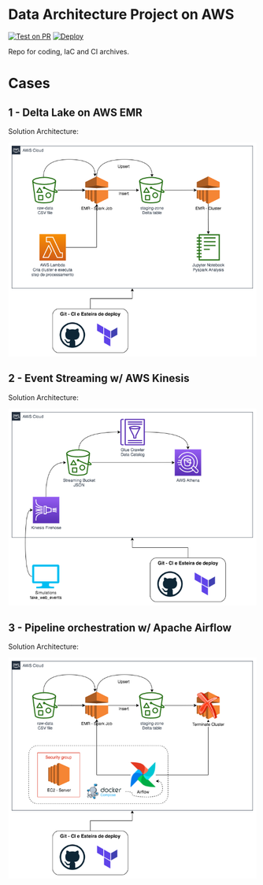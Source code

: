# Data Architecture Project on AWS

[![Test on PR](https://github.com/neylsoncrepalde/edc-mod1-exercise-igti/actions/workflows/test.yaml/badge.svg)](https://github.com/neylsoncrepalde/edc-mod1-exercise-igti/actions/workflows/test.yaml)
[![Deploy](https://github.com/neylsoncrepalde/edc-mod1-exercise-igti/actions/workflows/deploy.yaml/badge.svg)](https://github.com/neylsoncrepalde/edc-mod1-exercise-igti/actions/workflows/deploy.yaml)

Repo for coding, IaC and CI archives. 

# Cases
## 1 - Delta Lake on AWS EMR

Solution Architecture:

![delta](img/edc_mod1_delta.png)

## 2 - Event Streaming w/ AWS Kinesis

Solution Architecture:

![kinesis](img/edc_mod1_delta-kinesis.png)

## 3 - Pipeline orchestration w/ Apache Airflow

Solution Architecture:

![airflow](img/edc_mod1_delta-airflow.png)